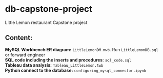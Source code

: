 # db-capstone-project
Little Lemon restaurant Capstone project  

## Content:  
**MySQL Workbench ER diagram:** `LittleLemonDM.mwb`. Run `LittleLemonDB.sql` or forward engineer   
**SQL code including the inserts and procedures:**  `sql_code.sql`   
**Tableau data analysis:** `Tableau_LittleLemon.twb`    
**Python connect to the database:** `configuring_mysql_connector.ipynb`    








